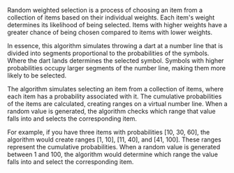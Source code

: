 Random weighted selection is a process of choosing an item from a collection of items based on their individual weights. Each item's weight determines its likelihood of being selected. Items with higher weights have a greater chance of being chosen compared to items with lower weights.

In essence, this algorithm simulates throwing a dart at a number line that is divided into segments proportional to the probabilities of the symbols. Where the dart lands determines the selected symbol. Symbols with higher probabilities occupy larger segments of the number line, making them more likely to be selected.

The algorithm simulates selecting an item from a collection of items, where each item has a probability associated with it. The cumulative probabilities of the items are calculated, creating ranges on a virtual number line. When a random value is generated, the algorithm checks which range that value falls into and selects the corresponding item.

For example, if you have three items with probabilities [10, 30, 60], the algorithm would create ranges [1, 10], [11, 40], and [41, 100]. These ranges represent the cumulative probabilities. When a random value is generated between 1 and 100, the algorithm would determine which range the value falls into and select the corresponding item.